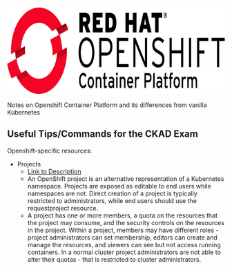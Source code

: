 <p align="center">
  <img height="200" title="Openshift Logo" src="images/openshift_logo.jpg">
</p>

Notes on Openshift Container Platform and its differences from vanilla Kubernetes

## Useful Tips/Commands for the CKAD Exam

Openshift-specific resources:
- Projects
  - [Link to Description](https://docs.okd.io/latest/rest_api/project_apis/project-apis-index.html)
  - An OpenShift project is an alternative representation of a Kubernetes namespace. Projects are exposed as editable to end users while namespaces are not. Direct creation of a project is typically restricted to administrators, while end users should use the requestproject resource.
  - A project has one or more members, a quota on the resources that the project may consume, and the security controls on the resources in the project. Within a project, members may have different roles - project administrators can set membership, editors can create and manage the resources, and viewers can see but not access running containers. In a normal cluster project administrators are not able to alter their quotas - that is restricted to cluster administrators.
